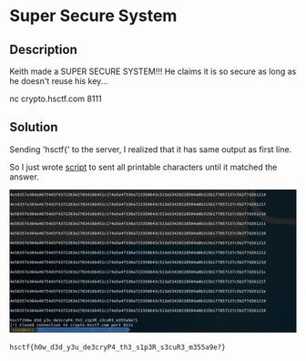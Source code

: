 # Super Secure System

## Description

Keith made a SUPER SECURE SYSTEM!!! He claims it is so secure as long as he doesn't reuse his key...

nc crypto.hsctf.com 8111

## Solution

Sending 'hsctf{' to the server, I realized that it has same output as first line.

So I just wrote [script](solve.py) to sent all printable characters until it matched the answer.

![](ans.png)
```
hsctf{h0w_d3d_y3u_de3cryP4_th3_s1p3R_s3cuR3_m355a9e?}
```
